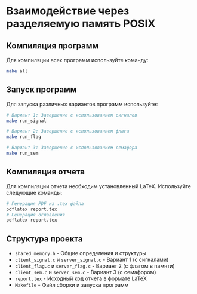 # Взаимодействие через разделяемую память POSIX

## Компиляция программ

Для компиляции всех программ используйте команду:

```bash
make all
```

## Запуск программ

Для запуска различных вариантов программ используйте:

```bash
# Вариант 1: Завершение с использованием сигналов
make run_signal

# Вариант 2: Завершение с использованием флага
make run_flag

# Вариант 3: Завершение с использованием семафора
make run_sem
```

## Компиляция отчета

Для компиляции отчета необходим установленный LaTeX. Используйте следующие команды:

```bash
# Генерация PDF из .tex файла
pdflatex report.tex
# Генерация оглавления
pdflatex report.tex
```

## Структура проекта

- `shared_memory.h` - Общие определения и структуры
- `client_signal.c` и `server_signal.c` - Вариант 1 (с сигналами)
- `client_flag.c` и `server_flag.c` - Вариант 2 (с флагом в памяти)
- `client_sem.c` и `server_sem.c` - Вариант 3 (с семафором)
- `report.tex` - Исходный код отчета в формате LaTeX
- `Makefile` - Файл сборки и запуска программ
